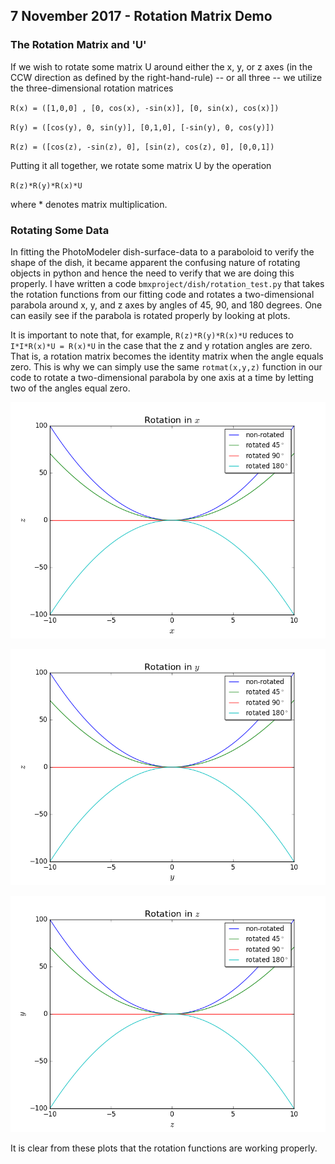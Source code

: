 ## 7 November 2017 - Rotation Matrix Demo

### The Rotation Matrix and 'U'

If we wish to rotate some matrix U around either the x, y, or z axes (in the CCW direction as defined by the right-hand-rule) -- or all three -- we utilize the three-dimensional rotation matrices


`R(x) = ([1,0,0] , [0, cos(x), -sin(x)], [0, sin(x), cos(x)])`

`R(y) = ([cos(y), 0, sin(y)], [0,1,0], [-sin(y), 0, cos(y)])`

`R(z) = ([cos(z), -sin(z), 0], [sin(z), cos(z), 0], [0,0,1])`

Putting it all together, we rotate some matrix U by the operation

`R(z)*R(y)*R(x)*U`

where * denotes matrix multiplication.


### Rotating Some Data

In fitting the PhotoModeler dish-surface-data to a paraboloid to verify the shape of the dish, it became apparent the confusing nature of rotating objects in python and hence the need to verify that we are doing this properly.  I have written a code `bmxproject/dish/rotation_test.py` that takes the rotation functions from our fitting code and rotates a two-dimensional parabola around x, y, and z axes by angles of 45, 90, and 180 degrees.  One can easily see if the parabola is rotated properly by looking at plots.

It is important to note that, for example, `R(z)*R(y)*R(x)*U` reduces to `I*I*R(x)*U = R(x)*U` in the case that the z and y rotation angles are zero.  That is, a rotation matrix becomes the identity matrix when the angle equals zero.  This is why we can simply use the same `rotmat(x,y,z)` function in our code to rotate a two-dimensional parabola by one axis at a time by letting two of the angles equal zero.

![x](rotation_test_x.png)

![y](rotation_test_y.png)

![z](rotation_test_z.png)

It is clear from these plots that the rotation functions are working properly.




